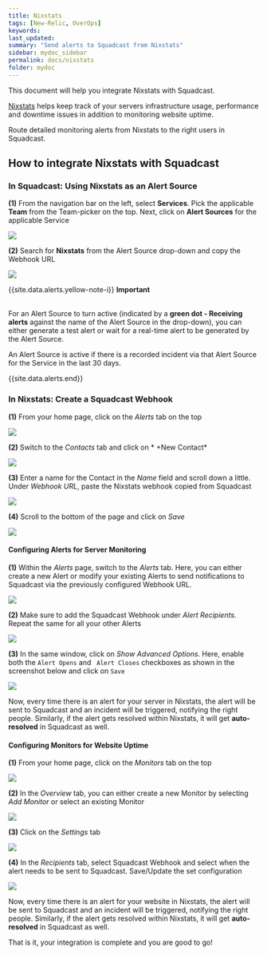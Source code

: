 ```yaml
---
title: Nixstats
tags: [New-Relic, OverOps]
keywords: 
last_updated: 
summary: "Send alerts to Squadcast from Nixstats"
sidebar: mydoc_sidebar
permalink: docs/nixstats
folder: mydoc
---
```


This document will help you integrate Nixstats with Squadcast.

[Nixstats](https://nixstats.com/) helps keep track of your servers infrastructure usage, performance and downtime issues in addition to monitoring website uptime.

Route detailed monitoring alerts from Nixstats to the right users in Squadcast.

## How to integrate Nixstats with Squadcast

### In Squadcast: Using Nixstats as an Alert Source

**(1)** From the navigation bar on the left, select **Services**. Pick the applicable **Team** from the Team-picker on the top. Next, click on **Alert Sources** for the applicable Service

![](images/alert_source_1.png)

**(2)** Search for **Nixstats** from the Alert Source drop-down and copy the Webhook URL

![](images/nixstats_1.png)

{{site.data.alerts.yellow-note-i}}
<b>Important</b><br/><br/>
<p>For an Alert Source to turn active (indicated by a <b>green dot - Receiving alerts</b> against the name of the Alert Source in the drop-down), you can either generate a test alert or wait for a real-time alert to be generated by the Alert Source.</p>
<p>An Alert Source is active if there is a recorded incident via that Alert Source for the Service in the last 30 days.</p>
{{site.data.alerts.end}}

### In Nixstats: Create a Squadcast Webhook

**(1)** From your home page, click on the *Alerts* tab on the top

![](images/nixstats_2.png)

**(2)** Switch to the *Contacts* tab and click on * +New Contact*

![](images/nixstats_3.png)

**(3)** Enter a name for the Contact in the *Name* field and scroll down a little. Under *Webhook URL*, paste the Nixstats webhook copied from Squadcast

![](images/nixstats_4.png)

**(4)** Scroll to the bottom of the page and click on *Save*

![](images/nixstats_5.png)

#### Configuring Alerts for Server Monitoring

**(1)** Within the *Alerts* page, switch to the *Alerts* tab. Here, you can either create a new Alert or modify your existing Alerts to send notifications to Squadcast via the previously configured Webhook URL.

![](images/nixstats_6.png)

**(2)** Make sure to add the Squadcast Webhook under *Alert Recipients*. Repeat the same for all your other Alerts

![](images/nixstats_7.png)

**(3)** In the same window, click on *Show Advanced Options*. Here, enable both the `Alert Opens` and ` Alert Closes` checkboxes as shown in the screenshot below and click on `Save`

![](images/nixstats_8.png)

Now, every time there is an alert for your server in Nixstats, the alert will be sent to Squadcast and an incident will be triggered, notifying the right people. Similarly, if the alert gets resolved within Nixstats, it will get **auto-resolved** in Squadcast as well.

#### Configuring Monitors for Website Uptime

**(1)** From your home page, click on the *Monitors* tab on the top

![](images/nixstats_9.png)

**(2)** In the *Overview* tab, you can either create a new Monitor by selecting *Add Monitor* or select an existing Monitor

![](images/nixstats_10.png)

**(3)** Click on the *Settings* tab

![](images/nixstats_11.png)

**(4)** In the *Recipients* tab, select Squadcast Webhook and select when the alert needs to be sent to Squadcast. Save/Update the set configuration

![](images/nixstats_12.png)

Now, every time there is an alert for your website in Nixstats, the alert will be sent to Squadcast and an incident will be triggered, notifying the right people. Similarly, if the alert gets resolved within Nixstats, it will get **auto-resolved** in Squadcast as well.

That is it, your integration is complete and you are good to go!